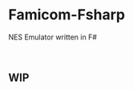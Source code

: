 # Famicom-Fsharp

NES Emulator written in F#

<br>

## WIP










<br><br><br><br><br><br><br><br><br>

